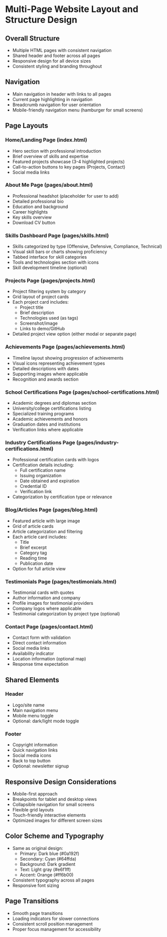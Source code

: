 # Multi-Page Website Layout and Structure Design

## Overall Structure
- Multiple HTML pages with consistent navigation
- Shared header and footer across all pages
- Responsive design for all device sizes
- Consistent styling and branding throughout

## Navigation
- Main navigation in header with links to all pages
- Current page highlighting in navigation
- Breadcrumb navigation for user orientation
- Mobile-friendly navigation menu (hamburger for small screens)

## Page Layouts

### Home/Landing Page (index.html)
- Hero section with professional introduction
- Brief overview of skills and expertise
- Featured projects showcase (3-4 highlighted projects)
- Call-to-action buttons to key pages (Projects, Contact)
- Social media links

### About Me Page (pages/about.html)
- Professional headshot (placeholder for user to add)
- Detailed professional bio
- Education and background
- Career highlights
- Key skills overview
- Download CV button

### Skills Dashboard Page (pages/skills.html)
- Skills categorized by type (Offensive, Defensive, Compliance, Technical)
- Visual skill bars or charts showing proficiency
- Tabbed interface for skill categories
- Tools and technologies section with icons
- Skill development timeline (optional)

### Projects Page (pages/projects.html)
- Project filtering system by category
- Grid layout of project cards
- Each project card includes:
  - Project title
  - Brief description
  - Technologies used (as tags)
  - Screenshot/image
  - Links to demo/GitHub
- Detailed project view option (either modal or separate page)

### Achievements Page (pages/achievements.html)
- Timeline layout showing progression of achievements
- Visual icons representing achievement types
- Detailed descriptions with dates
- Supporting images where applicable
- Recognition and awards section

### School Certifications Page (pages/school-certifications.html)
- Academic degrees and diplomas section
- University/college certifications listing
- Specialized training programs
- Academic achievements and honors
- Graduation dates and institutions
- Verification links where applicable

### Industry Certifications Page (pages/industry-certifications.html)
- Professional certification cards with logos
- Certification details including:
  - Full certification name
  - Issuing organization
  - Date obtained and expiration
  - Credential ID
  - Verification link
- Categorization by certification type or relevance

### Blog/Articles Page (pages/blog.html)
- Featured article with large image
- Grid of article cards
- Article categorization and filtering
- Each article card includes:
  - Title
  - Brief excerpt
  - Category tag
  - Reading time
  - Publication date
- Option for full article view

### Testimonials Page (pages/testimonials.html)
- Testimonial cards with quotes
- Author information and company
- Profile images for testimonial providers
- Company logos where applicable
- Testimonial categorization by project type (optional)

### Contact Page (pages/contact.html)
- Contact form with validation
- Direct contact information
- Social media links
- Availability indicator
- Location information (optional map)
- Response time expectation

## Shared Elements

### Header
- Logo/site name
- Main navigation menu
- Mobile menu toggle
- Optional: dark/light mode toggle

### Footer
- Copyright information
- Quick navigation links
- Social media icons
- Back to top button
- Optional: newsletter signup

## Responsive Design Considerations
- Mobile-first approach
- Breakpoints for tablet and desktop views
- Collapsible navigation for small screens
- Flexible grid layouts
- Touch-friendly interactive elements
- Optimized images for different screen sizes

## Color Scheme and Typography
- Same as original design:
  - Primary: Dark blue (#0a192f)
  - Secondary: Cyan (#64ffda)
  - Background: Dark gradient
  - Text: Light gray (#e6f1ff)
  - Accent: Orange (#ff6b00)
- Consistent typography across all pages
- Responsive font sizing

## Page Transitions
- Smooth page transitions
- Loading indicators for slower connections
- Consistent scroll position management
- Proper focus management for accessibility
